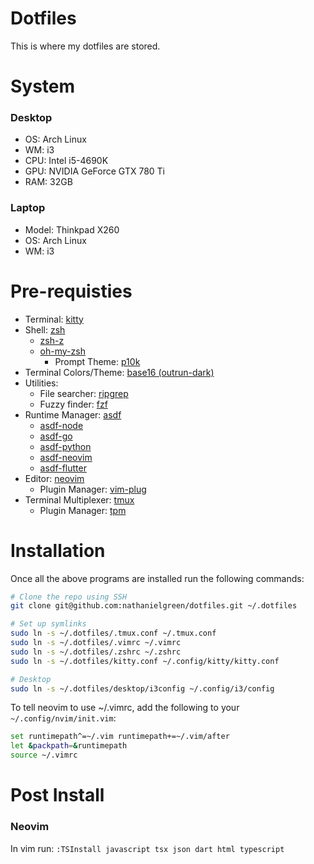 # Dotfiles

This is where my dotfiles are stored.

# System

### Desktop

- OS: Arch Linux
- WM: i3
- CPU: Intel i5-4690K
- GPU: NVIDIA GeForce GTX 780 Ti
- RAM: 32GB

### Laptop

- Model: Thinkpad X260
- OS: Arch Linux
- WM: i3

# Pre-requisties

- Terminal: [kitty](https://sw.kovidgoyal.net/kitty/)
- Shell: [zsh](https://www.zsh.org/)
  - [zsh-z](https://github.com/agkozak/zsh-z)
  - [oh-my-zsh](https://ohmyz.sh/)
    - Prompt Theme: [p10k](https://github.com/romkatv/powerlevel10k)
- Terminal Colors/Theme: [base16 (outrun-dark)](http://www.chriskempson.com/projects/base16/)
- Utilities:
  - File searcher: [ripgrep](https://github.com/BurntSushi/ripgrep)
  - Fuzzy finder: [fzf](https://github.com/junegunn/fzf)
- Runtime Manager: [asdf](https://asdf-vm.com/)
  - [asdf-node](https://github.com/asdf-vm/asdf-nodejs)
  - [asdf-go](https://github.com/kennyp/asdf-golang)
  - [asdf-python](https://github.com/danhper/asdf-python)
  - [asdf-neovim](https://github.com/richin13/asdf-neovim)
  - [asdf-flutter](https://github.com/oae/asdf-flutter)
- Editor: [neovim](https://github.com/neovim/neovim)
  - Plugin Manager: [vim-plug](https://github.com/junegunn/vim-plug)
- Terminal Multiplexer: [tmux](https://github.com/tmux/tmux)
  - Plugin Manager: [tpm](https://github.com/tmux-plugins/tpm)

# Installation

Once all the above programs are installed run the following commands:

```bash
# Clone the repo using SSH
git clone git@github.com:nathanielgreen/dotfiles.git ~/.dotfiles

# Set up symlinks
sudo ln -s ~/.dotfiles/.tmux.conf ~/.tmux.conf
sudo ln -s ~/.dotfiles/.vimrc ~/.vimrc
sudo ln -s ~/.dotfiles/.zshrc ~/.zshrc
sudo ln -s ~/.dotfiles/kitty.conf ~/.config/kitty/kitty.conf

# Desktop
sudo ln -s ~/.dotfiles/desktop/i3config ~/.config/i3/config
```

To tell neovim to use ~/.vimrc, add the following to your
`~/.config/nvim/init.vim`:
```bash
set runtimepath^=~/.vim runtimepath+=~/.vim/after
let &packpath=&runtimepath
source ~/.vimrc
```

# Post Install

### Neovim

In vim run: `:TSInstall javascript tsx json dart html typescript`
